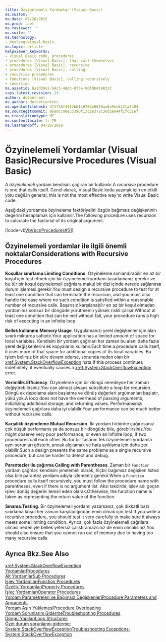 ```yaml
---
title: Özyinelemeli Yordamlar (Visual Basic)
ms.custom: ''
ms.date: 07/20/2015
ms.prod: .net
ms.reviewer: ''
ms.suite: ''
ms.technology:
- devlang-visual-basic
ms.topic: article
helpviewer_keywords:
- Visual Basic code, procedures
- procedures [Visual Basic], that call themselves
- procedures [Visual Basic], recursive
- procedures [Visual Basic], calling
- recursive procedures
- functions [Visual Basic], calling recursively
- recursion
ms.assetid: ba1d3962-b4c3-48d3-875e-96fdb4198327
caps.latest.revision: 13
author: dotnet-bot
ms.author: dotnetcontent
ms.openlocfilehash: 471746f4412b61c9782e8019aa8a9ec6221afb04
ms.sourcegitcommit: 86adcc06e35390f13c1e372c36d2e044f1fc31ef
ms.translationtype: MT
ms.contentlocale: tr-TR
ms.lasthandoff: 04/26/2018
---
```

# <a name="recursive-procedures-visual-basic"></a><span data-ttu-id="57b8e-102">Özyinelemeli Yordamlar (Visual Basic)</span><span class="sxs-lookup"><span data-stu-id="57b8e-102">Recursive Procedures (Visual Basic)</span></span>
<span data-ttu-id="57b8e-103">A *özyinelemeli* yordam kendisini çağıran bir kullanılır.</span><span class="sxs-lookup"><span data-stu-id="57b8e-103">A *recursive* procedure is one that calls itself.</span></span> <span data-ttu-id="57b8e-104">Genel olarak, Visual Basic kodu yazmak için en etkili yolu değil.</span><span class="sxs-lookup"><span data-stu-id="57b8e-104">In general, this is not the most effective way to write Visual Basic code.</span></span>  
  
 <span data-ttu-id="57b8e-105">Aşağıdaki yordamda özyineleme faktöriyelini özgün bağımsız değişkeninin değerini hesaplamak için kullanılır.</span><span class="sxs-lookup"><span data-stu-id="57b8e-105">The following procedure uses recursion to calculate the factorial of its original argument.</span></span>  
  
 [!code-vb[VbVbcnProcedures#51](./codesnippet/VisualBasic/recursive-procedures_1.vb)]  
  
## <a name="considerations-with-recursive-procedures"></a><span data-ttu-id="57b8e-106">Özyinelemeli yordamlar ile ilgili önemli noktalar</span><span class="sxs-lookup"><span data-stu-id="57b8e-106">Considerations with Recursive Procedures</span></span>  
 <span data-ttu-id="57b8e-107">**Koşullar sınırlama**.</span><span class="sxs-lookup"><span data-stu-id="57b8e-107">**Limiting Conditions**.</span></span> <span data-ttu-id="57b8e-108">Özyineleme sonlandırabilir en az bir koşul için test etmek için bir özyinelemeli yordamı tasarlamanız gerekir ve bu tür bir koşul özyinelemeli çağrılara makul bir dizi içinde nerede sağlanırsa durum işlemesi gerekir.</span><span class="sxs-lookup"><span data-stu-id="57b8e-108">You must design a recursive procedure to test for at least one condition that can terminate the recursion, and you must also handle the case where no such condition is satisfied within a reasonable number of recursive calls.</span></span> <span data-ttu-id="57b8e-109">Başarısız karşılanabilir en az bir koşul olmadan yordamınız sonsuz bir döngüde yürütmenin yüksek riskli çalışır.</span><span class="sxs-lookup"><span data-stu-id="57b8e-109">Without at least one condition that can be met without fail, your procedure runs a high risk of executing in an infinite loop.</span></span>  
  
 <span data-ttu-id="57b8e-110">**Bellek kullanımı**.</span><span class="sxs-lookup"><span data-stu-id="57b8e-110">**Memory Usage**.</span></span> <span data-ttu-id="57b8e-111">Uygulamanızı yerel değişkenler için alan sınırlı miktarda sahiptir.</span><span class="sxs-lookup"><span data-stu-id="57b8e-111">Your application has a limited amount of space for local variables.</span></span> <span data-ttu-id="57b8e-112">Kendisini bir yordam çağrıları her zaman bu alanı daha fazla yerel değişkenlerini ek kopyalarını kullanır.</span><span class="sxs-lookup"><span data-stu-id="57b8e-112">Each time a procedure calls itself, it uses more of that space for additional copies of its local variables.</span></span> <span data-ttu-id="57b8e-113">Bu işlem belirsiz bir süre devam ederse, sonunda neden olan bir <xref:System.StackOverflowException> hata.</span><span class="sxs-lookup"><span data-stu-id="57b8e-113">If this process continues indefinitely, it eventually causes a <xref:System.StackOverflowException> error.</span></span>  
  
 <span data-ttu-id="57b8e-114">**Verimlilik**.</span><span class="sxs-lookup"><span data-stu-id="57b8e-114">**Efficiency**.</span></span> <span data-ttu-id="57b8e-115">Özyineleme için bir döngü neredeyse her zaman değiştirebilirsiniz.</span><span class="sxs-lookup"><span data-stu-id="57b8e-115">You can almost always substitute a loop for recursion.</span></span> <span data-ttu-id="57b8e-116">Döngü ek depolama alanı başlatma ve dönüş değerleri argümanları başlatır, yükü yok.</span><span class="sxs-lookup"><span data-stu-id="57b8e-116">A loop does not have the overhead of passing arguments, initializing additional storage, and returning values.</span></span> <span data-ttu-id="57b8e-117">Performansınızı özyinelemeli çağrılara daha iyi olabilir.</span><span class="sxs-lookup"><span data-stu-id="57b8e-117">Your performance can be much better without recursive calls.</span></span>  
  
 <span data-ttu-id="57b8e-118">**Karşılıklı özyineleme**.</span><span class="sxs-lookup"><span data-stu-id="57b8e-118">**Mutual Recursion**.</span></span> <span data-ttu-id="57b8e-119">İki yordam birbirine çağırırsanız çok düşük performans ya da sonsuz bir döngüde bile, görebilirsiniz.</span><span class="sxs-lookup"><span data-stu-id="57b8e-119">You might observe very poor performance, or even an infinite loop, if two procedures call each other.</span></span> <span data-ttu-id="57b8e-120">Bu tür bir tasarım tek özyinelemeli yordamla aynı sorunları gösterir, ancak algılamak ve hata ayıklama için daha zor olabilir.</span><span class="sxs-lookup"><span data-stu-id="57b8e-120">Such a design presents the same problems as a single recursive procedure, but can be harder to detect and debug.</span></span>  
  
 <span data-ttu-id="57b8e-121">**Parantezler ile çağırma**.</span><span class="sxs-lookup"><span data-stu-id="57b8e-121">**Calling with Parentheses**.</span></span> <span data-ttu-id="57b8e-122">Zaman bir `Function` yordam çağrıları kendisini yinelemeli olarak, hiçbir bağımsız değişken listesi olsa bile parantez yordamı adıyla izlemeniz gerekir.</span><span class="sxs-lookup"><span data-stu-id="57b8e-122">When a `Function` procedure calls itself recursively, you must follow the procedure name with parentheses, even if there is no argument list.</span></span> <span data-ttu-id="57b8e-123">Aksi takdirde, işlev adı geçen işlevi dönüş değerini temsil eden olarak.</span><span class="sxs-lookup"><span data-stu-id="57b8e-123">Otherwise, the function name is taken as representing the return value of the function.</span></span>  
  
 <span data-ttu-id="57b8e-124">**Sınama**.</span><span class="sxs-lookup"><span data-stu-id="57b8e-124">**Testing**.</span></span> <span data-ttu-id="57b8e-125">Bir özyinelemeli yordamı yazarsanız, çok dikkatli bazı sınırlama koşul her zaman karşıladığından emin olmak için test.</span><span class="sxs-lookup"><span data-stu-id="57b8e-125">If you write a recursive procedure, you should test it very carefully to make sure it always meets some limiting condition.</span></span> <span data-ttu-id="57b8e-126">Ayrıca, çok fazla özyinelemeli çağrılara olması nedeniyle bellek yetersiz çalıştıramazsınız de emin olmalısınız.</span><span class="sxs-lookup"><span data-stu-id="57b8e-126">You should also ensure that you cannot run out of memory due to having too many recursive calls.</span></span>  
  
## <a name="see-also"></a><span data-ttu-id="57b8e-127">Ayrıca Bkz.</span><span class="sxs-lookup"><span data-stu-id="57b8e-127">See Also</span></span>  
 <xref:System.StackOverflowException>  
 [<span data-ttu-id="57b8e-128">Yordamlar</span><span class="sxs-lookup"><span data-stu-id="57b8e-128">Procedures</span></span>](./index.md)  
 [<span data-ttu-id="57b8e-129">Alt Yordamlar</span><span class="sxs-lookup"><span data-stu-id="57b8e-129">Sub Procedures</span></span>](./sub-procedures.md)  
 [<span data-ttu-id="57b8e-130">İşlev Yordamları</span><span class="sxs-lookup"><span data-stu-id="57b8e-130">Function Procedures</span></span>](./function-procedures.md)  
 [<span data-ttu-id="57b8e-131">Özellik Yordamları</span><span class="sxs-lookup"><span data-stu-id="57b8e-131">Property Procedures</span></span>](./property-procedures.md)  
 [<span data-ttu-id="57b8e-132">İşleç Yordamları</span><span class="sxs-lookup"><span data-stu-id="57b8e-132">Operator Procedures</span></span>](./operator-procedures.md)  
 [<span data-ttu-id="57b8e-133">Yordam Parametreleri ve Bağımsız Değişkenleri</span><span class="sxs-lookup"><span data-stu-id="57b8e-133">Procedure Parameters and Arguments</span></span>](./procedure-parameters-and-arguments.md)  
 [<span data-ttu-id="57b8e-134">Yordam Aşırı Yüklemesi</span><span class="sxs-lookup"><span data-stu-id="57b8e-134">Procedure Overloading</span></span>](./procedure-overloading.md)  
 [<span data-ttu-id="57b8e-135">Yordam Sorunlarını Giderme</span><span class="sxs-lookup"><span data-stu-id="57b8e-135">Troubleshooting Procedures</span></span>](./troubleshooting-procedures.md)  
 [<span data-ttu-id="57b8e-136">Döngü Yapıları</span><span class="sxs-lookup"><span data-stu-id="57b8e-136">Loop Structures</span></span>](../../../../visual-basic/programming-guide/language-features/control-flow/loop-structures.md)  
 [<span data-ttu-id="57b8e-137">Özel durum sorunlarını giderme: System.StackOverflowException</span><span class="sxs-lookup"><span data-stu-id="57b8e-137">Troubleshooting Exceptions: System.StackOverflowException</span></span>](http://msdn.microsoft.com/library/51b71217-c507-4f5b-bc35-0236180d7968)

